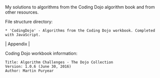 My solutions to algorithms from the Coding Dojo algorithm book and from other resources.

File structure directory:

    * 'CodingDojo' - Algorithms from the Coding Dojo workbook. Completed with JavaScript.

| Appendix |

Coding Dojo workbook information:

	Title: Algorithm Challenges - The Dojo Collection
	Version: 1.0.6 (June 30, 2016)
	Author: Martin Puryear

